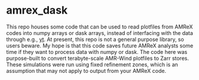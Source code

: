 # amrex_dask
This repo houses some code that can be used to read plotfiles from AMReX codes into numpy arrays or dask arrays, instead of interfacing with the data through e.g., [yt](https://amrex-codes.github.io/amrex/docs_html/Visualization.html#yt). At present, this repo is not a general purpose library, so users beware. My hope is that this code saves future AMReX analysts some time if they want to process data with numpy or dask. The code here was purpose-built to convert terabyte-scale AMR-Wind plotfiles to Zarr stores. These simulations were run using fixed refinement zones, which is an assumption that may not apply to output from your AMReX code. 
